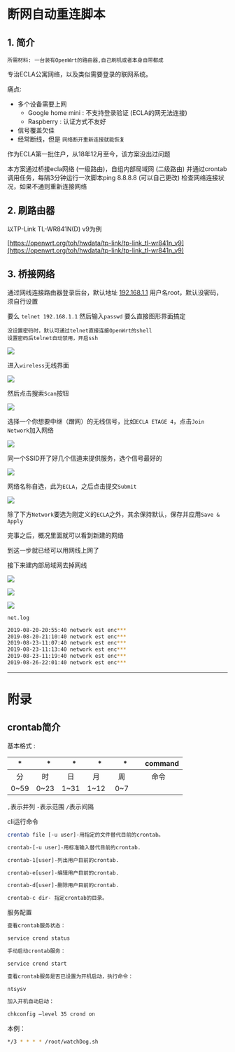 # 断网自动重连脚本


## 1. 简介

    所需材料: 一台装有OpenWrt的路由器,自己刷机或者本身自带都成

专治ECLA公寓网络，以及类似需要登录的联网系统。

痛点:
- 多个设备需要上网
    - Google home mini : 不支持登录验证 (ECLA的网无法连接)
    - Raspberry : 认证方式不友好
- 信号覆盖欠佳
- 经常断线，但是 `网络断开重新连接就能恢复`


作为ECLA第一批住户，从18年12月至今，该方案没出过问题

本方案通过桥接ecla网络 (一级路由)，自组内部局域网 (二级路由)
并通过crontab调用任务，每隔3分钟运行一次脚本ping 8.8.8.8 (可以自己更改) 检查网络连接状况，如果不通则重新连接网络


## 2. 刷路由器 

以TP-Link TL-WR841N(D) v9为例


[https://openwrt.org/toh/hwdata/tp-link/tp-link_tl-wr841n_v9](https://openwrt.org/toh/hwdata/tp-link/tp-link_tl-wr841n_v9)




## 3. 桥接网络

通过网线连接路由器登录后台，默认地址 [192.168.1.1](Http://192.168.1.1)
用户名root，默认没密码，须自行设置

要么 `telnet 192.168.1.1` 然后输入`passwd`
要么直接图形界面搞定

    没设置密码时，默认可通过telnet直接连接OpenWrt的shell
    设置密码后telnet自动禁用，开启ssh

![](res/1.png)

进入`wireless`无线界面

![](res/2.png)

然后点击搜索`Scan`按钮

![](res/3.png)

选择一个你想要中继（蹭网）的无线信号，比如`ECLA ETAGE 4`，点击`Join Network`加入网络

![](res/4.png)

同一个SSID开了好几个信道来提供服务，选个信号最好的

![](res/5.png)

网络名称自选，此为`ECLA`，之后点击提交`Submit`

![](res/6.png)

除了下方`Network`要选为刚定义的`ECLA`之外，其余保持默认，保存并应用`Save & Apply`

完事之后，概况里面就可以看到新建的网络

到这一步就已经可以用网线上网了

接下来建内部局域网去掉网线


![](res/7.png)

![](res/8.png)

![](res/9.png)



`net.log`

~~~sh
2019-08-20-20:55:40 network est enc***
2019-08-20-21:10:40 network est enc***
2019-08-23-11:07:40 network est enc***
2019-08-23-11:13:40 network est enc***
2019-08-23-11:19:40 network est enc***
2019-08-26-22:01:40 network est enc***
~~~

---
# 附录

## crontab简介


基本格式 :


|*　|　*　|　*　|　*　|　*　|　command|
|:---:|:---:|:---:|:---:|:---:|:---:|
|分　|  时　| 日　|  月　|  周　|  命令|
|0~59|0~23|1~31|1~12|0~7|


`,`表示并列
`-`表示范围
`/`表示间隔

cli运行命令

~~~sh
crontab file [-u user]-用指定的文件替代目前的crontab。

crontab-[-u user]-用标准输入替代目前的crontab.

crontab-1[user]-列出用户目前的crontab.

crontab-e[user]-编辑用户目前的crontab.

crontab-d[user]-删除用户目前的crontab.

crontab-c dir- 指定crontab的目录。 
~~~

服务配置

~~~sh
查看crontab服务状态：

service crond status

手动启动crontab服务：

service crond start

查看crontab服务是否已设置为开机启动，执行命令：

ntsysv

加入开机自动启动：

chkconfig –level 35 crond on
~~~


本例：
~~~sh
*/3 * * * * /root/watchDog.sh
~~~


